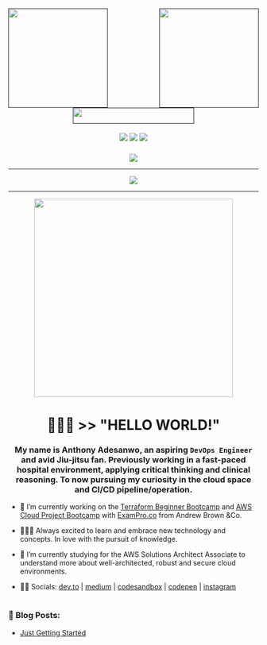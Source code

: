 <div id="header">
  <a href=""><img align="left" src="https://ucarecdn.com/cc10cf74-7434-4cea-9571-0bbc50bbd6f3/-/preview/3000x3000/-/quality/smart_retina/-/format/auto/" height="200px" width="200px"></a>
 <a href=""><img align="right" src="https://ucarecdn.com/cd619ec1-2b7a-4861-85fb-21e38552ce42/-/flip/-/rotate/180/-/preview/3000x3000/-/border_radius/50p/-/format/auto/" height="200px" width="200px"></a>
  <h1 align="center"><a href="" ><img src="https://ucarecdn.com/eac9e361-739e-47fd-9afe-59e232a03b56/-/preview/500x500/-/quality/smart_retina/-/format/auto/" height="31.65px" width="243.5px"></a></h1>
  <!--<div align="center">
    <a href="https://anthonyadesanwo.netlify.app"><img style="height:70px;width:70px;" src="https://ucarecdn.com/ab51f756-8a07-426e-be82-f94ce10bdf93/-/preview/500x500/-/quality/smart_retina/-/format/auto/"></a>
  </div>-->
  <div align="center">
    <a href="https://linkedin.com/in/anthonyadesanwo" alt="Linkedin" title="Linkedin">
        <img src="https://img.shields.io/badge/Linkedin-blue?style=for-the-badge&logo=linkedin&logoColor=white&link=https%3A%2F%2Flinkedin.com%2Fin%2Fanthonyadesanwo"/></a>
    <a href="https://anthonyadesanwo.netlify.app" alt="Website" title="Website">
        <img src="https://img.shields.io/badge/Website-000000?style=for-the-badge&logo=homebridge&logoColor=white&&link=https%3A%2F%2Fanthonyadesanwo.netlify.app"/></a>
    <a href="https://github.com/antonkomarev/github-profile-views-counter"><img src="https://komarev.com/ghpvc/?username=mobiusxxf&color=lightgrey&style=for-the-badge&label=Visitors"></a>
  </div>
</div>

###
<div align="center">
<!-- Typing SVG by DenverCoder1 - https://github.com/DenverCoder1/readme-typing-svg -->
    <a href="https://github.com/DenverCoder1/readme-typing-svg">
      <img src="https://readme-typing-svg.demolab.com/?lines=AWS%20and%20Azure%20Certified;Terraform%20Certified;Experience%20Coding%20with%20Python;Aspiring%20DevOps%20Engineer;&font=Fira%20Code&center=true&width=440&height=45&color=891204&vCenter=true&pause=500&size=22">
    </a>
</div>

<hr>

<div id="stats" align="center">
<a href="https://git.io/streak-stats"><img src="https://streak-stats-ig7f3dobo-mobiusxxf.vercel.app/?user=MobiusXXF&theme=highcontrast&border_radius=5&card_width=1000&fire=EB5454"></a>
</div>

  <!--
**MobiusXXF/MobiusXXF** is a ✨ _special_ ✨ repository because its `README.md` (this file) appears on your GitHub profile.
-->
</div>


<hr>

<div align="center">
  <img style="width:400px;" src="https://media2.giphy.com/media/dLolp8dtrYCJi/giphy.gif?cid=ecf05e47pab12g1727lmij1jk90wgpsmt576y7u5j8gduiiy&ep=v1_gifs_search&rid=giphy.gif&ct=g">
  <!-- <h3>👨🏾‍💻 HELLO WORLD!</h3>
  <hr style="width:10px;"> -->
  <h1 id="about-me">👨🏾‍💻 >> "HELLO WORLD!"</h1>
  
</div>

###
<h3 align="center">My name is Anthony Adesanwo, an aspiring <code>DevOps Engineer</code> and avid Jiu-jitsu fan. Previously working in a fast-paced hospital environment, applying critical thinking and clinical reasoning. To now pursuing my curiosity in the cloud space and CI/CD pipeline/operation.</h3>

- 🔭 I’m currently working on the <a href="https://github.com/MobiusXXF/terraform-beginner-bootcamp-2023">Terraform Beginner Bootcamp</a> and <a href="https://github.com/MobiusXXF/aws-bootcamp-cruddur-2023">AWS Cloud Project Bootcamp</a> with <a href="https://www.exampro.co">ExamPro.co</a> from Andrew Brown &Co. 

- 👨🏾‍💻 Always excited to learn and embrace new technology and concepts. In love with the pursuit of knowledge.

- 🌱 I’m currently studying for the AWS Solutions Architect Associate to understand more about well-architected, robust and secure cloud environments.

- 👋🏾 Socials: [dev.to](https://dev.to/thedevant) | [medium](https://medium.com/@adesanwoa) | [codesandbox](https://codesandbox.io/u/mobiusxxf) | [codepen](https://codepen.io/MobiusXXF) | [instagram](https://www.instagram.com/thedevant.og)

#

### 📕 Blog Posts:
<!-- BLOG-POST-LIST:START -->
- [Just Getting Started](https://medium.com/@adesanwoa/just-getting-started-362ea0386bd3?source=rss-751ffb910c4f------2)
<!-- BLOG-POST-LIST:END -->
